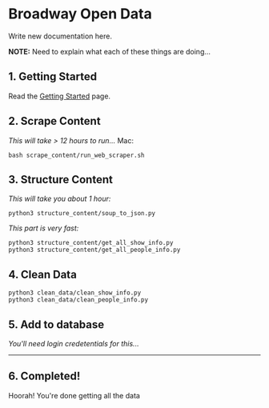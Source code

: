 # Broadway Open Data
Write new documentation here.

**NOTE:** Need to explain what each of these things are doing...

## 1. Getting Started
Read the [Getting Started](https://github.com/Broadway-Open-Data/Broadway-Open-Data/blob/master/gettingStarted.md) page.

## 2. Scrape Content
*This will take > 12 hours to run...*
Mac:
```
bash scrape_content/run_web_scraper.sh
```

## 3. Structure Content
*This will take you about 1 hour:*
```
python3 structure_content/soup_to_json.py
```
*This part is very fast:*
```
python3 structure_content/get_all_show_info.py
python3 structure_content/get_all_people_info.py
```

## 4. Clean Data
```
python3 clean_data/clean_show_info.py
python3 clean_data/clean_people_info.py
```

## 5. Add to database
_You'll need login credetentials for this..._


----

## 6. Completed!
Hoorah! You're done getting all the data
